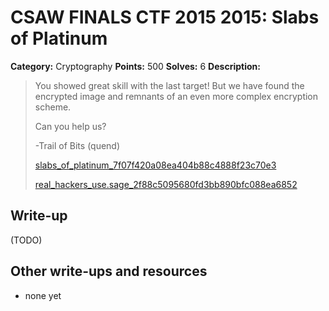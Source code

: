 # CSAW FINALS CTF 2015 2015: Slabs of Platinum

**Category:** Cryptography
**Points:** 500
**Solves:** 6
**Description:**

> You showed great skill with the last target! But we have found the encrypted image and remnants of an even more complex encryption scheme.
> 
> Can you help us?
> 
> -Trail of Bits (quend)
> 
> [slabs_of_platinum_7f07f420a08ea404b88c4888f23c70e3](./slabs_of_platinum_7f07f420a08ea404b88c4888f23c70e3)
> 
> [real_hackers_use.sage_2f88c5095680fd3bb890bfc088ea6852](./real_hackers_use.sage_2f88c5095680fd3bb890bfc088ea6852)


## Write-up

(TODO)

## Other write-ups and resources

* none yet
